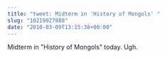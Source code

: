 ```yaml
---
title: "tweet: Midterm in 'History of Mongols' "
slug: "10219927888"
date: "2010-03-09T13:15:38+00:00"
---
```

Midterm in "History of Mongols" today. Ugh.